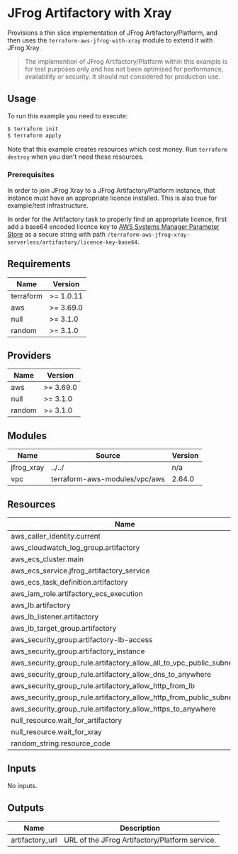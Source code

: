 # JFrog Artifactory with Xray

Provisions a thin slice implementation of JFrog Artifactory/Platform, and then uses the `terraform-aws-jfrog-with-xray` module to extend it with JFrog Xray.

> The implemention of JFrog Artifactory/Platform within this example is for test purposes only and has not been optimised for performance, availability or security. It should not considered for production use.

## Usage

To run this example you need to execute:

```bash
$ terraform init
$ terraform apply
```

Note that this example creates resources which cost money. Run `terraform destroy` when you don't need these resources.

### Prerequisites

In order to join JFrog Xray to a JFrog Artifactory/Platform instance, that instance must have an appropriate licence installed. This is also true for example/test infrastructure.

In order for the Artifactory task to properly find an appropriate licence, first add a base64 encoded licence key to [AWS Systems Manager Parameter Store](https://docs.aws.amazon.com/systems-manager/latest/userguide/systems-manager-parameter-store.html) as a secure string with path `/terraform-aws-jfrog-xray-serverless/artifactory/licence-key-base64`.

## Requirements

|Name|Version|
|-|-|
|terraform|>= 1.0.11|
|aws|>= 3.69.0|
|null|>= 3.1.0|
|random|>= 3.1.0|

## Providers

|Name|Version|
|-|-|
|aws|>= 3.69.0|
|null|>= 3.1.0|
|random|>= 3.1.0|

## Modules

|Name|Source|Version|
|-|-|-|
|jfrog_xray|../../|n/a|
|vpc|terraform-aws-modules/vpc/aws|2.64.0|

## Resources

|Name|Type|
|-|-|
|aws_caller_identity.current|data|
|aws_cloudwatch_log_group.artifactory|resource|
|aws_ecs_cluster.main|resource|
|aws_ecs_service.jfrog_artifactory_service|resource|
|aws_ecs_task_definition.artifactory|resource|
|aws_iam_role.artifactory_ecs_execution|resource|
|aws_lb.artifactory|resource|
|aws_lb_listener.artifactory|resource|
|aws_lb_target_group.artifactory|resource|
|aws_security_group.artifactory-lb-access|resource|
|aws_security_group.artifactory_instance|resource|
|aws_security_group_rule.artifactory_allow_all_to_vpc_public_subnets|resource|
|aws_security_group_rule.artifactory_allow_dns_to_anywhere|resource|
|aws_security_group_rule.artifactory_allow_http_from_lb|resource|
|aws_security_group_rule.artifactory_allow_http_from_public_subnets|resource|
|aws_security_group_rule.artifactory_allow_https_to_anywhere|resource|
|null_resource.wait_for_artifactory|resource|
|null_resource.wait_for_xray|resource|
|random_string.resource_code|resource|

## Inputs

No inputs.

## Outputs

|Name|Description|
|-|-|
|artifactory_url|URL of the JFrog Artifactory/Platform service.|
